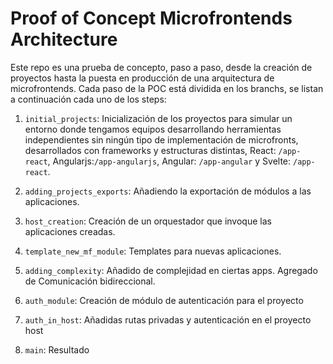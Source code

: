 # Proof of Concept Microfrontends Architecture

Este repo es una prueba de concepto, paso a paso, desde la creación de proyectos hasta la puesta en producción de una arquitectura de microfrontends. Cada paso de la POC está dividida en los branchs, se listan a continuación cada uno de los steps:

1. `initial_projects`: Inicialización de los proyectos para simular un entorno donde tengamos equipos desarrollando herramientas independientes sin ningún tipo de implementación de microfronts, desarrollados con frameworks y estructuras distintas, React: `/app-react`, Angularjs:`/app-angularjs`, Angular: `/app-angular` y Svelte: `/app-react`.

2. `adding_projects_exports`: Añadiendo la exportación de módulos a las aplicaciones.

3. `host_creation`: Creación de un orquestador que invoque las aplicaciones creadas.

4. `template_new_mf_module`: Templates para nuevas aplicaciones.

5. `adding_complexity`: Añadido de complejidad en ciertas apps. Agregado de Comunicación bidireccional.

6. `auth_module`: Creación de módulo de autenticación para el proyecto

7. `auth_in_host`: Añadidas rutas privadas y autenticación en el proyecto host

8. `main`: Resultado
